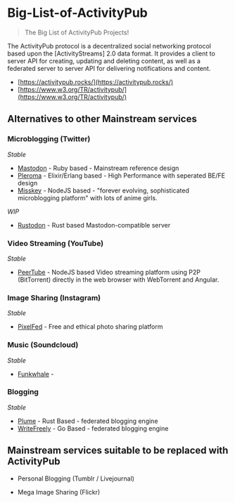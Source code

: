 # Big-List-of-ActivityPub
> The Big List of ActivityPub Projects!

The ActivityPub protocol is a decentralized social networking protocol based upon the [ActivityStreams] 2.0 data format. It provides a client to server API for creating, updating and deleting content, as well as a federated server to server API for delivering notifications and content.

* [https://activitypub.rocks/](https://activitypub.rocks/)
* [https://www.w3.org/TR/activitypub/](https://www.w3.org/TR/activitypub/)

## Alternatives to other Mainstream services

### Microblogging (Twitter)
_Stable_
* [Mastodon](https://github.com/tootsuite/mastodon) - Ruby based - Mainstream reference design
* [Pleroma](https://pleroma.social/) - Elixir/Erlang based - High Performance with seperated BE/FE design
* [Misskey](https://github.com/syuilo/misskey) - NodeJS based - "forever evolving, sophisticated microblogging platform" with lots of anime girls.

_WIP_
* [Rustodon](https://github.com/rustodon/rustodon) - Rust based Mastodon-compatible server

### Video Streaming (YouTube)
_Stable_
* [PeerTube](https://github.com/Chocobozzz/PeerTube) - NodeJS based Video streaming platform using P2P (BitTorrent) directly in the web browser with WebTorrent and Angular.

### Image Sharing (Instagram)
_Stable_
* [PixelFed](https://github.com/pixelfed/pixelfed) -  Free and ethical photo sharing platform

### Music (Soundcloud)
_Stable_
* [Funkwhale](https://dev.funkwhale.audio/funkwhale/funkwhale) -  

### Blogging
_Stable_
* [Plume](https://github.com/Plume-org/Plume) - Rust Based -  federated blogging engine
* [WriteFreely](https://github.com/writeas/writefreely) - Go Based - federated blogging engine


## Mainstream services suitable to be replaced with ActivityPub

* Personal Blogging (Tumblr / Livejournal)

* Mega Image Sharing (Flickr)
